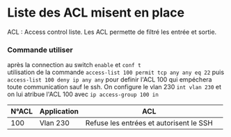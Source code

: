 # **Liste des ACL misent en place**

ACL : Access control liste. Les ACL permette de filtré les entrée et sortie.

### Commande utiliser 
après la connection au switch `enable` et `conf t` <br>
utilisation de la commande `access-list 100 permit tcp any any eq 22` 
puis `access-list 100 deny ip any any`
pour definir l'ACL 100 qui empéchera toute communication sauf le ssh.
On configure le vlan 230 `int vlan 230`
et on lui atribue l'ACL 100 avec `ip access-group 100 in`

| N°ACL | Application | ACL |  |
|---------------|---------|------------|------|
| 100 | Vlan 230 | Refuse les entrées et autorisent le SSH |

